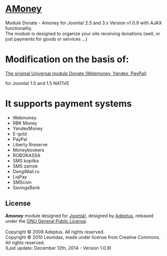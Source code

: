 # [AMoney](http://www.foto-s.ru/universal-module.html)

Module Donate - Amoney for Joomla! 2.5 and 3.x Version v1.0.9 with AJAX functionality.<br />
The module is designed to organize your site receiving donations (well, or just payments for goods or services ...)

# Modification on the basis of:

[The original Universal module Donate (Webmoney, Yandex, PayPal)](http://adeptsite.info/content/view/24/39/) 

for Joomla! 1.0 and 1.5 NATIVE

# It supports payment systems

* Webmoney
* RBK Money
* YandexMoney
* Е-gold
* PayPal
* Liberty Rreserve
* Moneybookers
* ROBOKASSA
* SMS kopilka
* SMS zamok
* DengiMail.ru
* LiqPay 
* SMScoin 
* SavingsBank 

## License
<b>Amoney</b> module designed for [Joomla!](http://www.joomla.org), designed by [Adeptus](http://adeptsite.info), released under the [GNU General Public License](http://www.gnu.org/copyleft/gpl.html).<br /><br />
Copyright &copy; 2008 Adeptus. All rights reserved.<br />
Copyright &copy; 2010 Leonidas, made under license from Creative Commons. All rights reserved.<br />
(Last update: December 12th, 2014 - Version 1.0.9)
